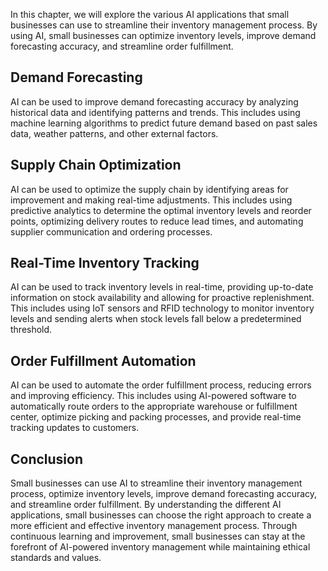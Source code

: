 

In this chapter, we will explore the various AI applications that small businesses can use to streamline their inventory management process. By using AI, small businesses can optimize inventory levels, improve demand forecasting accuracy, and streamline order fulfillment.

Demand Forecasting
------------------

AI can be used to improve demand forecasting accuracy by analyzing historical data and identifying patterns and trends. This includes using machine learning algorithms to predict future demand based on past sales data, weather patterns, and other external factors.

Supply Chain Optimization
-------------------------

AI can be used to optimize the supply chain by identifying areas for improvement and making real-time adjustments. This includes using predictive analytics to determine the optimal inventory levels and reorder points, optimizing delivery routes to reduce lead times, and automating supplier communication and ordering processes.

Real-Time Inventory Tracking
----------------------------

AI can be used to track inventory levels in real-time, providing up-to-date information on stock availability and allowing for proactive replenishment. This includes using IoT sensors and RFID technology to monitor inventory levels and sending alerts when stock levels fall below a predetermined threshold.

Order Fulfillment Automation
----------------------------

AI can be used to automate the order fulfillment process, reducing errors and improving efficiency. This includes using AI-powered software to automatically route orders to the appropriate warehouse or fulfillment center, optimize picking and packing processes, and provide real-time tracking updates to customers.

Conclusion
----------

Small businesses can use AI to streamline their inventory management process, optimize inventory levels, improve demand forecasting accuracy, and streamline order fulfillment. By understanding the different AI applications, small businesses can choose the right approach to create a more efficient and effective inventory management process. Through continuous learning and improvement, small businesses can stay at the forefront of AI-powered inventory management while maintaining ethical standards and values.
